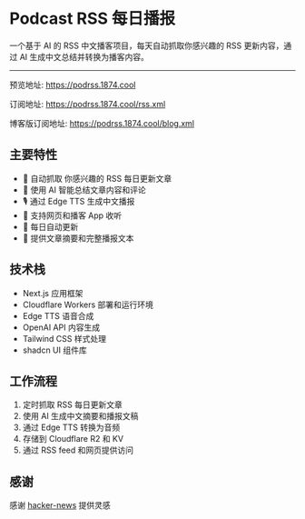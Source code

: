 # Podcast RSS 每日播报

一个基于 AI 的 RSS 中文播客项目，每天自动抓取你感兴趣的 RSS 更新内容，通过 AI 生成中文总结并转换为播客内容。

---

预览地址: <https://podrss.1874.cool>

订阅地址: <https://podrss.1874.cool/rss.xml>

博客版订阅地址: <https://podrss.1874.cool/blog.xml>

## 主要特性

- 🤖 自动抓取 你感兴趣的 RSS 每日更新文章
- 🎯 使用 AI 智能总结文章内容和评论
- 🎙️ 通过 Edge TTS 生成中文播报
- 📱 支持网页和播客 App 收听
- 🔄 每日自动更新
- 📝 提供文章摘要和完整播报文本

## 技术栈

- Next.js 应用框架
- Cloudflare Workers 部署和运行环境
- Edge TTS 语音合成
- OpenAI API 内容生成
- Tailwind CSS 样式处理
- shadcn UI 组件库

## 工作流程

1. 定时抓取 RSS 每日更新文章
2. 使用 AI 生成中文摘要和播报文稿
3. 通过 Edge TTS 转换为音频
4. 存储到 Cloudflare R2 和 KV
5. 通过 RSS feed 和网页提供访问

## 感谢
感谢 [hacker-news](https://github.com/ccbikai/hacker-news) 提供灵感
